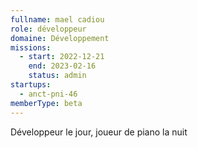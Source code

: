```yaml
---
fullname: mael cadiou
role: développeur
domaine: Développement
missions:
  - start: 2022-12-21
    end: 2023-02-16
    status: admin
startups:
  - anct-pni-46
memberType: beta
---
```


 Développeur le jour, joueur de piano  la nuit
